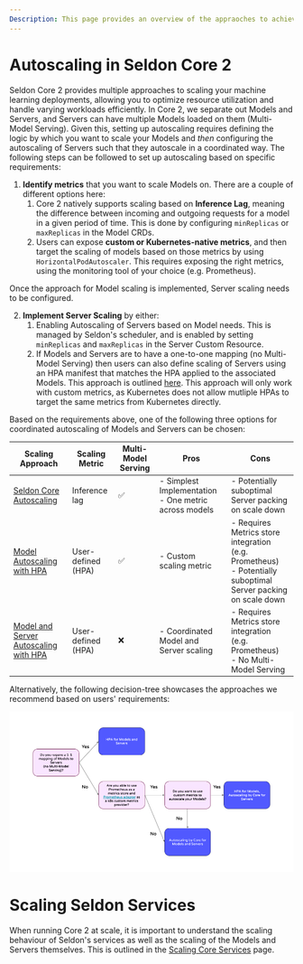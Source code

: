 ```yaml
---
Description: This page provides an overview of the appraoches to achieving autoscaling with Core 2.
---
```


# Autoscaling in Seldon Core 2

Seldon Core 2 provides multiple approaches to scaling your machine learning deployments, allowing you to optimize resource utilization and handle varying workloads efficiently. In Core 2, we separate out Models and Servers, and Servers can have multiple Models loaded on them (Multi-Model Serving). Given this, setting up autoscaling requires defining the logic by which you want to scale your Models and _then_ configuring the autoscaling of Servers such that they autoscale in a coordinated way. The following steps can be followed to set up autoscaling based on specific requirements:

1. **Identify metrics** that you want to scale Models on. There are a couple of different options here:
    1. Core 2 natively supports scaling based on **Inference Lag**, meaning the difference between incoming and outgoing requests for a model in a given period of time. This is done by configuring `minReplicas` or `maxReplicas` in the Model CRDs.
    2. Users can expose **custom or Kubernetes-native metrics**, and then target the scaling of models based on those metrics by using `HorizontalPodAutoscaler`. This requires exposing the right metrics, using the monitoring tool of your choice (e.g. Prometheus).

Once the approach for Model scaling is implemented, Server scaling needs to be configured. 

2. **Implement Server Scaling** by either:
    1. Enabling Autoscaling of Servers based on Model needs. This is managed by Seldon's scheduler, and is enabled by setting `minReplicas` and `maxReplicas` in the Server Custom Resource.
    2. If Models and Servers are to have a one-to-one mapping (no Multi-Model Serving) then users can also define scaling of Servers using an HPA manifest that matches the HPA applied to the associated Models. This approach is outlined [here](./single-model-serving-hpa.md). This approach will only work with custom metrics, as Kubernetes does not allow mutliple HPAs to target the same metrics from Kubernetes directly.

Based on the requirements above, one of the following three options for coordinated autoscaling of Models and Servers can be chosen:

| Scaling Approach | Scaling Metric | Multi-Model Serving | Pros | Cons |
|-----------------|------------------------|---------------------|------|------|
| [Seldon Core Autoscaling](./core-autoscaling.md) | Inference lag | ✅ | - Simplest Implementation<br>- One metric across models | - Potentially suboptimal Server packing on scale down |
| [Model Autoscaling with HPA](./model-hpa-autoscaling.md) | User-defined (HPA) | ✅ | - Custom scaling metric | - Requires Metrics store integration (e.g. Prometheus)<br>- Potentially suboptimal Server packing on scale down |
| [Model and Server Autoscaling with HPA](./single-model-serving-hpa.md) | User-defined (HPA) | ❌ | - Coordinated Model and Server scaling | - Requires Metrics store integration (e.g. Prometheus)<br>- No Multi-Model Serving |

Alternatively, the following decision-tree showcases the approaches we recommend based on users' requirements:

![Autoscaling Approach Decision-tree](./autoscaling-decision-tree.png)

# Scaling Seldon Services

When running Core 2 at scale, it is important to understand the scaling behaviour of Seldon's services as well as the scaling of the Models and Servers themselves. This is outlined in the [Scaling Core Services](scaling-core-services.md) page.
